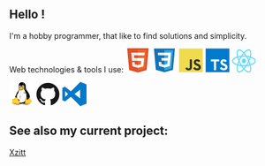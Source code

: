 ## Hello !

I'm a hobby programmer, that like to find solutions and simplicity.

Web technologies & tools I use:
![alt](icons/html.svg)
![alt](icons/css.svg)
![alt](icons/javascript.svg)
![alt](icons/typescript.svg)
![alt](icons/react.svg)


![alt](icons/linux.svg)
![alt](icons/github.svg)
![alt](icons/vscode.svg)


## See also my current project:
[Xzitt](https://xzitt.space)
